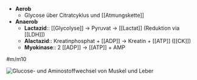- **Aerob**
    - Glycose über Citratcyklus und [[Atmungskette]]
- **Anaerob**
    - **Lactazid**:: [[Glycolyse]] → Pyruvat → [[Lactat]] (Reduktion via [[LDH]])
    - **Alactazid**:: Kreatinphosphat + [[ADP]] → Kreatin + [[ATP]] ([[CK]])
    - **Myokinase**:: 2 [[ADP]] → [[ATP]] + AMP

#m/m10

![Glucose- und Aminostoffwechsel von Muskel und Leber](https://media-de.amboss.com/media/thumbs/big_5a8eda17432e2.jpg)
